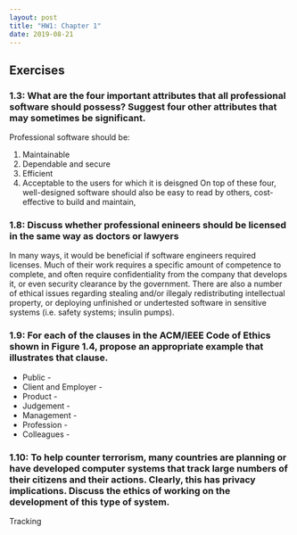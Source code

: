 ```yaml
---
layout: post
title: "HW1: Chapter 1"
date: 2019-08-21
---
```


## Exercises

### 1.3: What are the four important attributes that all professional software should possess? Suggest four other attributes that may sometimes be significant.
Professional software should be:
1. Maintainable
2. Dependable and secure
3. Efficient
4. Acceptable to the users for which it is deisgned
On top of these four, well-designed software should also be easy to read by others, cost-effective to build and maintain,

### 1.8: Discuss whether professional enineers should be licensed in the same way as doctors or lawyers
In many ways, it would be beneficial if software engineers required licenses. Much of their work requires a specific amount of competence to complete, and often require confidentiality from the company that develops it, or even security clearance by the government.  There are also a number of ethical issues regarding stealing and/or illegaly redistributing intellectual property, or deploying unfinished or undertested software in sensitive systems (i.e. safety systems; insulin pumps).

    
### 1.9: For each of the clauses in the ACM/IEEE Code of Ethics shown in Figure 1.4, propose an appropriate example that illustrates that clause.
* Public - 
* Client and Employer - 
* Product - 
* Judgement - 
* Management - 
* Profession - 
* Colleagues - 
      
### 1.10: To help counter terrorism, many countries are planning or have developed computer systems that track large numbers of their citizens and their actions. Clearly, this has privacy implications. Discuss the ethics of working on the development of this type of system.
Tracking 
